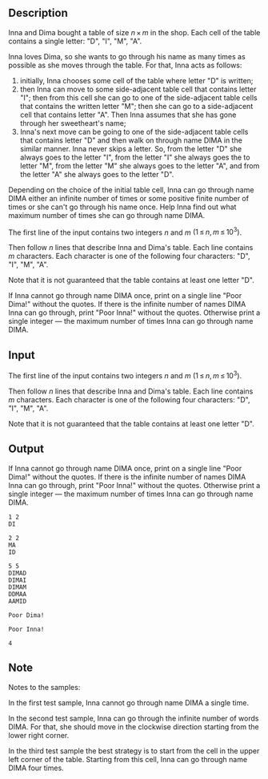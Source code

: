 ## Description

<div><p>Inna and Dima bought a table of size <span class="tex-span"><i>n</i> × <i>m</i></span> in the shop. Each cell of the table contains a single letter: "<span class="tex-font-style-tt">D</span>", "<span class="tex-font-style-tt">I</span>", "<span class="tex-font-style-tt">M</span>", "<span class="tex-font-style-tt">A</span>".</p><p>Inna loves Dima, so she wants to go through his name as many times as possible as she moves through the table. For that, Inna acts as follows:</p><ol> <li> initially, Inna chooses some cell of the table where letter "<span class="tex-font-style-tt">D</span>" is written; </li><li> then Inna can move to some side-adjacent table cell that contains letter "<span class="tex-font-style-tt">I</span>"; then from this cell she can go to one of the side-adjacent table cells that contains the written letter "<span class="tex-font-style-tt">M</span>"; then she can go to a side-adjacent cell that contains letter "<span class="tex-font-style-tt">A</span>". Then Inna assumes that she has gone through her sweetheart's name; </li><li> Inna's next move can be going to one of the side-adjacent table cells that contains letter "<span class="tex-font-style-tt">D</span>" and then walk on through name DIMA in the similar manner. Inna never skips a letter. So, from the letter "<span class="tex-font-style-tt">D</span>" she always goes to the letter "<span class="tex-font-style-tt">I</span>", from the letter "<span class="tex-font-style-tt">I</span>" she always goes the to letter "<span class="tex-font-style-tt">M</span>", from the letter "<span class="tex-font-style-tt">M</span>" she always goes to the letter "<span class="tex-font-style-tt">A</span>", and from the letter "<span class="tex-font-style-tt">A</span>" she always goes to the letter "<span class="tex-font-style-tt">D</span>". </li></ol><p>Depending on the choice of the initial table cell, Inna can go through name DIMA either an infinite number of times or some positive finite number of times or she can't go through his name once. Help Inna find out what maximum number of times she can go through name DIMA.</p></div><div class="input-specification"><p>The first line of the input contains two integers <span class="tex-span"><i>n</i></span> and <span class="tex-span"><i>m</i></span> <span class="tex-span">(1 ≤ <i>n</i>, <i>m</i> ≤ 10<sup class="upper-index">3</sup>)</span>. </p><p>Then follow <span class="tex-span"><i>n</i></span> lines that describe Inna and Dima's table. Each line contains <span class="tex-span"><i>m</i></span> characters. Each character is one of the following four characters: "<span class="tex-font-style-tt">D</span>", "<span class="tex-font-style-tt">I</span>", "<span class="tex-font-style-tt">M</span>", "<span class="tex-font-style-tt">A</span>". </p><p>Note that it is not guaranteed that the table contains at least one letter "<span class="tex-font-style-tt">D</span>".</p></div><div class="output-specification"><p>If Inna cannot go through name DIMA once, print on a single line "<span class="tex-font-style-tt">Poor Dima!</span>" without the quotes. If there is the infinite number of names DIMA Inna can go through, print "<span class="tex-font-style-tt">Poor Inna!</span>" without the quotes. Otherwise print a single integer — the maximum number of times Inna can go through name DIMA.</p></div>

## Input

<p>The first line of the input contains two integers <span class="tex-span"><i>n</i></span> and <span class="tex-span"><i>m</i></span> <span class="tex-span">(1 ≤ <i>n</i>, <i>m</i> ≤ 10<sup class="upper-index">3</sup>)</span>. </p><p>Then follow <span class="tex-span"><i>n</i></span> lines that describe Inna and Dima's table. Each line contains <span class="tex-span"><i>m</i></span> characters. Each character is one of the following four characters: "<span class="tex-font-style-tt">D</span>", "<span class="tex-font-style-tt">I</span>", "<span class="tex-font-style-tt">M</span>", "<span class="tex-font-style-tt">A</span>". </p><p>Note that it is not guaranteed that the table contains at least one letter "<span class="tex-font-style-tt">D</span>".</p>

## Output

<p>If Inna cannot go through name DIMA once, print on a single line "<span class="tex-font-style-tt">Poor Dima!</span>" without the quotes. If there is the infinite number of names DIMA Inna can go through, print "<span class="tex-font-style-tt">Poor Inna!</span>" without the quotes. Otherwise print a single integer — the maximum number of times Inna can go through name DIMA.</p>





```input1
1 2
DI

```




```input2
2 2
MA
ID

```




```input3
5 5
DIMAD
DIMAI
DIMAM
DDMAA
AAMID

```




```output1
Poor Dima!

```




```output2
Poor Inna!

```




```output3
4

```



## Note

<p>Notes to the samples:</p><p>In the first test sample, Inna cannot go through name DIMA a single time.</p><p>In the second test sample, Inna can go through the infinite number of words DIMA. For that, she should move in the clockwise direction starting from the lower right corner.</p><p>In the third test sample the best strategy is to start from the cell in the upper left corner of the table. Starting from this cell, Inna can go through name DIMA four times. </p>
